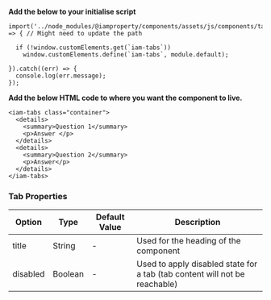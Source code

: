 **Add the below to your initialise script**

```
import('../node_modules/@iamproperty/components/assets/js/components/tabs/tabs.component.min').then(module => { // Might need to update the path

  if (!window.customElements.get(`iam-tabs`))
    window.customElements.define(`iam-tabs`, module.default);

}).catch((err) => {
  console.log(err.message);
});
```

**Add the below HTML code to where you want the component to live.**

```
<iam-tabs class="container">
  <details>
    <summary>Question 1</summary>
    <p>Answer </p>
  </details>
  <details>
    <summary>Question 2</summary>
    <p>Answer</p>
  </details>
</iam-tabs>
```

### Tab Properties

| Option | Type | Default Value | Description |
| ------ | ---- | ------------- | ----------- |
| title  | String | - | Used for the heading of the component |
| disabled  | Boolean | - | Used to apply disabled state for a tab (tab content will not be reachable) |
